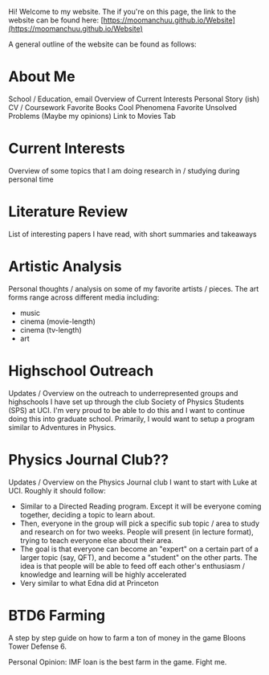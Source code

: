Hi! Welcome to my website. The if you're on this page, the link to the website can be found here: [https://moomanchuu.github.io/Website](https://moomanchuu.github.io/Website)

A general outline of the website can be found as follows:

# About Me
School / Education, email
Overview of Current Interests
Personal Story (ish)
CV / Coursework
Favorite Books
Cool Phenomena
Favorite Unsolved Problems (Maybe my opinions)
Link to Movies Tab


# Current Interests
Overview of some topics that I am doing research in / studying during personal time

# Literature Review
List of interesting papers I have read, with short summaries and takeaways

# Artistic Analysis
Personal thoughts / analysis on some of my favorite artists / pieces. 
The art forms range across different media including:
- music
- cinema (movie-length)
- cinema (tv-length)
- art

# Highschool Outreach
Updates / Overview on the outreach to underrepresented groups and highschools I have set up through the club Society of Physics Students (SPS) at UCI. 
I'm very proud to be able to do this and I want to continue doing this into graduate school. Primarily, I would want to setup a program similar to Adventures in Physics. 

# Physics Journal Club??
Updates / Overview on the Physics Journal club I want to start with Luke at UCI. 
Roughly it should follow:
- Similar to a Directed Reading program. Except it will be everyone coming together, deciding a topic to learn about. 
- Then, everyone in the group will pick a specific sub topic / area to study and research on for two weeks. People will present (in lecture format), trying to teach everyone else about their area. 
- The goal is that everyone can become an "expert" on a certain part of a larger topic (say, QFT), and become a "student" on the other parts. The idea is that people will be able to feed off each other's enthusiasm / knowledge and learning will be highly accelerated
- Very similar to what Edna did at Princeton

# BTD6 Farming 
A step by step guide on how to farm a ton of money in the game Bloons Tower Defense 6. 

Personal Opinion:
IMF loan is the best farm in the game. Fight me. 

